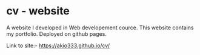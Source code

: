 # cv - website
A website I developed in Web developement cource.
This website contains my portfolio.
Deployed on github pages.
  
Link to site:- https://akio333.github.io/cv/
